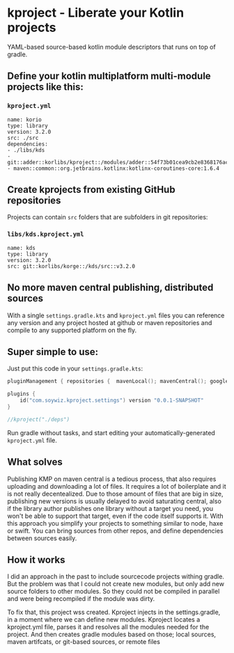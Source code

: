 # kproject - Liberate your Kotlin projects

YAML-based source-based kotlin module descriptors that runs on top of gradle.

## Define your kotlin multiplatform multi-module projects like this:

### `kproject.yml`

```
name: korio
type: library
version: 3.2.0
src: ./src
dependencies:
- ./libs/kds
- git::adder::korlibs/kproject::/modules/adder::54f73b01cea9cb2e8368176ac45f2fca948e57db
- maven::common::org.jetbrains.kotlinx:kotlinx-coroutines-core:1.6.4

```

## Create kprojects from existing GitHub repositories

Projects can contain `src` folders that are subfolders in git repositories:

### `libs/kds.kproject.yml`

```
name: kds
type: library
version: 3.2.0
src: git::korlibs/korge::/kds/src::v3.2.0
```

## No more maven central publishing, distributed sources

With a single `settings.gradle.kts` and `kproject.yml`
files you can reference any version and any project hosted at github or maven repositories
and compile to any supported platform on the fly.

## Super simple to use:

Just put this code in your `settings.gradle.kts`:

```kotlin
pluginManagement { repositories {  mavenLocal(); mavenCentral(); google(); gradlePluginPortal()  }  }

plugins {
    id("com.soywiz.kproject.settings") version "0.0.1-SNAPSHOT"
}

//kproject("./deps")
```

Run gradle without tasks, and start editing your automatically-generated `kproject.yml` file.

## What solves

Publishing KMP on maven central is a tedious process, that also requires uploading and downloading a lot of files.
It requires a lot of boilerplate and it is not really decentealized. Due to those amount of files that are big in size, publishing new versions is usually delayed
to avoid saturating central, also if the library author publishes one library without a target you need,
you won't be able to support that target, even if the code itself supports it.
With this approach you simplify your projects to something similar to node, haxe or swift.
You can bring sources from other repos, and define dependencies between sources easily.

## How it works

I did an approach in the past to include sourcecode projects withing gradle.
But the problem was that I could not create new modules, but only add new source folders
to other modules. So they could not be compiled in parallel and were being recompiled if the module was dirty.

To fix that, this project wss created.
Kproject injects in the settings.gradle,
in a moment where we can define new modules.
Kproject locates a kproject.yml file,
parses it and resolves all the modules needed
for the project. And then creates gradle modules
based on those; local sources, maven artifcats,
or git-based sources, or remote files
